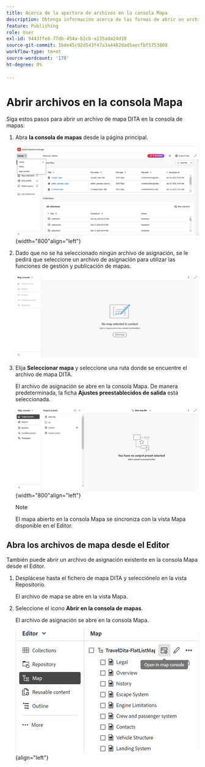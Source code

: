 ```yaml
---
title: Acerca de la apertura de archivos en la consola Mapa
description: Obtenga información acerca de las formas de abrir un archivo de mapa DITA en la interfaz de la consola de mapas de Adobe Experience Manager Guides.
feature: Publishing
role: User
exl-id: 9443ffe8-77db-454a-b2cb-a135ada24d10
source-git-commit: 1bde45c92d543f47a3a4482dad5aecfbf5753808
workflow-type: tm+mt
source-wordcount: '178'
ht-degree: 0%

---
```


# Abrir archivos en la consola Mapa

Siga estos pasos para abrir un archivo de mapa DITA en la consola de mapas:

1. Abra **la consola de mapas** desde la página principal.

   ![Nuevo ](images/map-console-home-page.png){width="800"align="left"}

2. Dado que no se ha seleccionado ningún archivo de asignación, se le pedirá que seleccione un archivo de asignación para utilizar las funciones de gestión y publicación de mapas.

   ![Nuevo](images/empty-screen-map-console.png)

3. Elija **Seleccionar mapa** y seleccione una ruta donde se encuentre el archivo de mapa DITA.

   El archivo de asignación se abre en la consola Mapa. De manera predeterminada, la ficha **Ajustes preestablecidos de salida** está seleccionada.

   ![Nuevo](images/map-console-screen.png){width="800"align="left"}

   >[!NOTE]
   >
   >  El mapa abierto en la consola Mapa se sincroniza con la vista Mapa disponible en el Editor.

## Abra los archivos de mapa desde el Editor

También puede abrir un archivo de asignación existente en la consola Mapa desde el Editor.

1. Desplácese hasta el fichero de mapa DITA y selecciónelo en la vista Repositorio.

   El archivo de mapa se abre en la vista Mapa.

2. Seleccione el icono **Abrir en la consola de mapas**.

   El archivo de asignación se abre en la consola Mapa.

   ![Nuevo ](images/map-console.png){align="left"}
